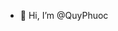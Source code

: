 - 👋 Hi, I’m @QuyPhuoc

<!---
QuyPhuoc/QuyPhuoc is a ✨ special ✨ repository because its `README.md` (this file) appears on your GitHub profile.
You can click the Preview link to take a look at your changes.
--->
